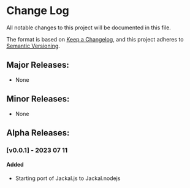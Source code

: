 # Change Log
All notable changes to this project will be documented in this file.

The format is based on [Keep a Changelog](https://keepachangelog.com/en/1.0.0/),
and this project adheres to [Semantic Versioning](https://semver.org/spec/v2.0.0.html).

<!-- #### Added -->
<!-- #### Changed -->
<!-- #### Removed -->
<!-- ## [Unreleased] -->

## Major Releases:
- None

## Minor Releases:
- None

## Alpha Releases:
### [v0.0.1] - 2023 07 11
#### Added
-  Starting port of Jackal.js to Jackal.nodejs

<!-- LINKS -->
<!-- RELEASES -->
[Unreleased]: https://github.com/JackalLabs/jackal.nodejs-protos/compare/v0.0.1...dev
<!-- ISSUES -->
